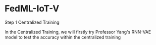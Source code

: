 # FedML-IoT-V

Step 1 Centralized Training  
  
In the Centralized Training, we will firstly try Professor Yang's RNN-VAE model to test the accuracy within the centralized training
